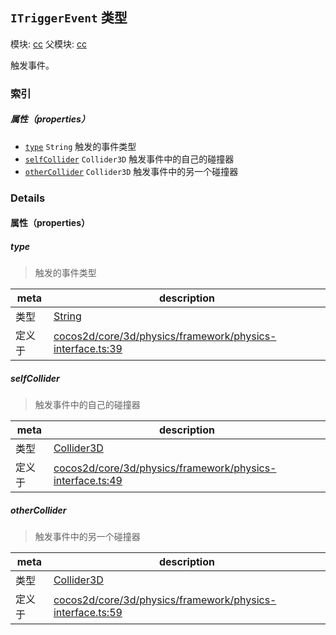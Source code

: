 ## `ITriggerEvent` 类型



模块: [cc](../modules/cc.md)
父模块: [cc](../modules/cc.md)


触发事件。



### 索引

##### 属性（properties）

  - [`type`](#type) `String` 触发的事件类型
  - [`selfCollider`](#selfcollider) `Collider3D` 触发事件中的自己的碰撞器
  - [`otherCollider`](#othercollider) `Collider3D` 触发事件中的另一个碰撞器





### Details


#### 属性（properties）


##### type

> 触发的事件类型

| meta | description |
|------|-------------|
| 类型 | <a href="https://developer.mozilla.org/en/JavaScript/Reference/Global_Objects/String" class="crosslink external" target="_blank">String</a> |
| 定义于 | [cocos2d/core/3d/physics/framework/physics-interface.ts:39](https://github.com/cocos-creator/engine/blob/9b7a7dc11ce49f0fdca3c34df5ab59604060c0a4/cocos2d/core/3d/physics/framework/physics-interface.ts#L39) |



##### selfCollider

> 触发事件中的自己的碰撞器

| meta | description |
|------|-------------|
| 类型 | <a href="../classes/Collider3D.html" class="crosslink">Collider3D</a> |
| 定义于 | [cocos2d/core/3d/physics/framework/physics-interface.ts:49](https://github.com/cocos-creator/engine/blob/9b7a7dc11ce49f0fdca3c34df5ab59604060c0a4/cocos2d/core/3d/physics/framework/physics-interface.ts#L49) |



##### otherCollider

> 触发事件中的另一个碰撞器

| meta | description |
|------|-------------|
| 类型 | <a href="../classes/Collider3D.html" class="crosslink">Collider3D</a> |
| 定义于 | [cocos2d/core/3d/physics/framework/physics-interface.ts:59](https://github.com/cocos-creator/engine/blob/9b7a7dc11ce49f0fdca3c34df5ab59604060c0a4/cocos2d/core/3d/physics/framework/physics-interface.ts#L59) |







